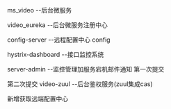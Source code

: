 ms_video  --后台微服务

video_eureka --后台微服务注册中心

config-server --远程配置中心 config 

hystrix-dashboard --接口监控系统

server-admin  --监控管理加服务宕机邮件通知
第一次提交

第二次提交
video-zuul --后台鉴权服务(zuul集成cas)

新增获取远端配置中心
